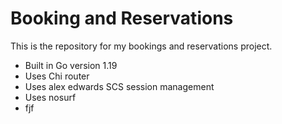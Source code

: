 # Booking and Reservations

This is the repository for my bookings and reservations project.

- Built in Go version 1.19
- Uses Chi router
- Uses alex edwards SCS session management
- Uses nosurf
- fjf
